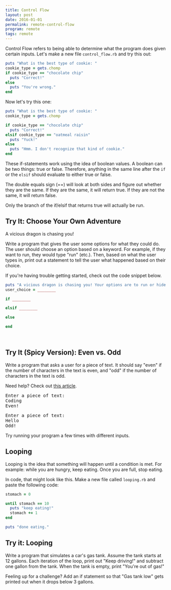 ```yaml
---
title: Control Flow
layout: post
date: 2016-01-01
permalink: remote-control-flow
program: remote
tags: remote
---
```


Control Flow refers to being able to determine what the program does given certain inputs. Let's make a new file `control_flow.rb` and try this out:

```ruby
puts "What is the best type of cookie: "
cookie_type = gets.chomp
if cookie_type == "chocolate chip"
  puts "Correct!"
else
  puts "You're wrong."
end
```


Now let's try this one: 

```ruby
puts "What is the best type of cookie: "
cookie_type = gets.chomp

if cookie_type == "chocolate chip"
  puts "Correct!"
elsif cookie_type == "oatmeal raisin"
  puts "Yuck!"
else
  puts "Hmm. I don't recognize that kind of cookie."
end
```

These if-statements work using the idea of boolean values. A boolean can be two things: true or false. Therefore, anything in the same line after the `if` or the `elsif` should evaluate to either true or false. 

The double equals sign (==) will look at both sides and figure out whether they are the same. If they are the same, it will return true. If they are not the same, it will return false. 

Only the branch of the if/elsif that returns true will actually be run. 

<div class="try-it">
<h2>Try It: Choose Your Own Adventure</h2>

<p>A vicious dragon is chasing you!</p> 

<p>Write a program that gives the user some options for what they could do. The user should choose an option based on a keyword. For example, if they want to run, they would type "run" (etc.). Then, based on what the user types in, print out a statement to tell the user what happened based on their choice.</p>

If you're having trouble getting started, check out the code snippet below.
</div>

```ruby
puts "A vicious dragon is chasing you! Your options are to run or hide. Which one do you choose?"
user_choice = ________

if ________

elsif ________

else

end
```
<br>

<div class="try-it">
<h2>Try It (Spicy Version): Even vs. Odd</h2>

<p>Write a program that asks a user for a piece of text. It should say "even" if the number of characters in the text is even, and "odd" if the number of characters in the text is odd.</p>

<p>Need help? Check out <a href="https://riptutorial.com/ruby/example/16995/even-and-odd-numbers" title="">this article</a>.</p>
<p></p>

<pre>Enter a piece of text:
Coding
Even!</pre>

<pre>Enter a piece of text:
Hello
Odd!</pre>
Try running your program a few times with different inputs.
</div>



## Looping

Looping is the idea that something will happen until a condition is met. For example: while you are hungry, keep eating. Once you are full, stop eating.

In code, that might look like this. Make a new file called `looping.rb` and paste the following code: 

```ruby
stomach = 0

until stomach == 10
  puts "keep eating!"
  stomach += 1
end

puts "done eating."
```

<div class="try-it">
<h2>Try it: Looping</h2>

<p>Write a program that simulates a car's gas tank. Assume the tank starts at 12 gallons. Each iteration of the loop, print out "Keep driving!" and subtract one gallon from the tank. When the tank is empty, print "You're out of gas!"</p>

<p>Feeling up for a challenge? Add an if statement so that "Gas tank low" gets printed out when it drops below 3 gallons.</p>
</div>

